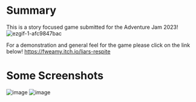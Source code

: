 # Summary
This is a story focused game submitted for the Adventure Jam 2023!
![ezgif-1-afc9847bac](https://github.com/junius7even/Liars-Respite/assets/33168288/cbfe0ecc-6bad-40c8-92f3-072ef2900739)

For a demonstration and general feel for the game please click on the link below! 
https://fweamy.itch.io/liars-respite

# Some Screenshots
![image](https://github.com/junius7even/Liars-Respite/assets/33168288/432208b1-8388-4a8b-aac5-40924c69cc9c)
![image](https://github.com/junius7even/Liars-Respite/assets/33168288/accf2466-b5e7-4ad5-b27a-c8ba1db02723)
